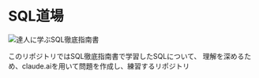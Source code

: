 # SQL道場

![達人に学ぶSQL徹底指南書](https://www.seshop.com/static/images/product/22009/L.png "達人に学ぶSQL徹底指南書")<br>

このリポジトリではSQL徹底指南書で学習したSQLについて、
理解を深めるため、claude.aiを用いて問題を作成し、練習するリポジトリ
